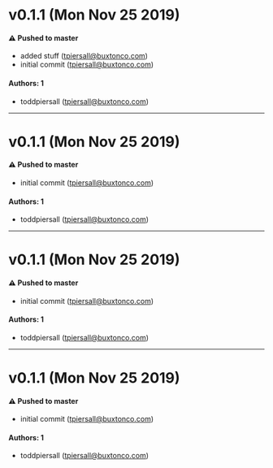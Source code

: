 # v0.1.1 (Mon Nov 25 2019)

#### ⚠️  Pushed to master

- added stuff  (tpiersall@buxtonco.com)
- initial commit  (tpiersall@buxtonco.com)

#### Authors: 1

- toddpiersall (tpiersall@buxtonco.com)

---

# v0.1.1 (Mon Nov 25 2019)

#### ⚠️  Pushed to master

- initial commit  (tpiersall@buxtonco.com)

#### Authors: 1

- toddpiersall (tpiersall@buxtonco.com)

---

# v0.1.1 (Mon Nov 25 2019)

#### ⚠️  Pushed to master

- initial commit  (tpiersall@buxtonco.com)

#### Authors: 1

- toddpiersall (tpiersall@buxtonco.com)

---

# v0.1.1 (Mon Nov 25 2019)

#### ⚠️  Pushed to master

- initial commit  (tpiersall@buxtonco.com)

#### Authors: 1

- toddpiersall (tpiersall@buxtonco.com)